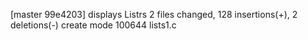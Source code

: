 [master 99e4203]  displays Listrs
 2 files changed, 128 insertions(+), 2 deletions(-)
 create mode 100644 lists1.c
